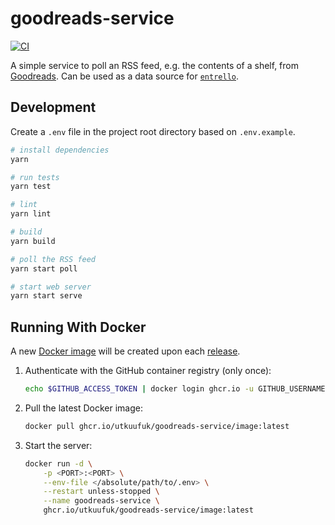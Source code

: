 # goodreads-service
[![CI](https://github.com/utkuufuk/goodreads-service/actions/workflows/ci.yml/badge.svg)](https://github.com/utkuufuk/goodreads-service/actions/workflows/ci.yml)

A simple service to poll an RSS feed, e.g. the contents of a shelf, from [Goodreads](https://www.goodreads.com). Can be used as a data source for [`entrello`](https://github.com/utkuufuk/entrello).

## Development
Create a `.env` file in the project root directory based on `.env.example`.

```sh
# install dependencies
yarn

# run tests
yarn test

# lint
yarn lint

# build
yarn build

# poll the RSS feed
yarn start poll

# start web server
yarn start serve
```


## Running With Docker
A new [Docker image](https://github.com/utkuufuk?tab=packages&repo_name=goodreads-service) will be created upon each [release](https://github.com/utkuufuk/goodreads-service/releases).

1. Authenticate with the GitHub container registry (only once):
    ```sh
    echo $GITHUB_ACCESS_TOKEN | docker login ghcr.io -u GITHUB_USERNAME --password-stdin
    ```

2. Pull the latest Docker image:
    ```sh
    docker pull ghcr.io/utkuufuk/goodreads-service/image:latest
    ```

3. Start the server:
    ```sh
    docker run -d \
        -p <PORT>:<PORT> \
        --env-file </absolute/path/to/.env> \
        --restart unless-stopped \
        --name goodreads-service \
        ghcr.io/utkuufuk/goodreads-service/image:latest
    ```
